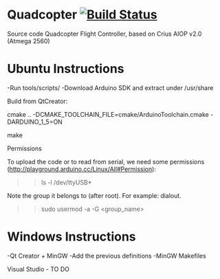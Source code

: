 # Quadcopter [![Build Status](https://travis-ci.org/carlosgalvezp/Quadcopter.svg?branch=master)](https://travis-ci.org/carlosgalvezp/Quadcopter)
Source code Quadcopter Flight Controller, based on Crius AIOP v2.0 (Atmega 2560)

# Ubuntu Instructions
-Run tools/scripts/
-Download Arduino SDK and extract under /usr/share

Build from QtCreator:

cmake .. -DCMAKE_TOOLCHAIN_FILE=cmake/ArduinoToolchain.cmake -DARDUINO_1_5=ON

make

Permissions

To upload the code or to read from serial, we need some permissions
(http://playground.arduino.cc/Linux/All#Permission):

>> ls -l /dev/ttyUSB*

Note the group it belongs to (after root). For example: dialout.

>> sudo usermod -a -G <group_name> <username>


# Windows Instructions
-Qt Creator + MinGW
-Add the previous definitions
-MinGW Makefiles

Visual Studio - TO DO

